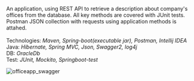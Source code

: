 An application, using REST API to retrieve a description about company's offices from the database. All key methods are covered with JUnit tests. Postman JSON collection with requests using application methods is attahed.
<br>
<br>Technologies: _Maven, Spring-boot(executable jar), Postman, Intellij IDEA_ </br>
Java: _Hibernate, Spring MVC, Json, Swagger2, log4j_ 
<br>DB: _OracleDb_ </br>
Test: _JUnit, Mockito, Springboot-test_

![officeapp_swagger](https://user-images.githubusercontent.com/30008280/55425890-2ff6da00-558c-11e9-8650-473a7f457c1b.png)

